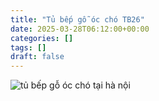 ```yaml
---
title: "Tủ bếp gỗ óc chó TB26"
date: 2025-03-28T06:12:00+00:00
categories: []
tags: []
draft: false
---
```

![tủ bếp gỗ óc chó tại hà nội](/img/tu-bep/tb26/tu-bep-go-oc-cho-tb26-1.webp)